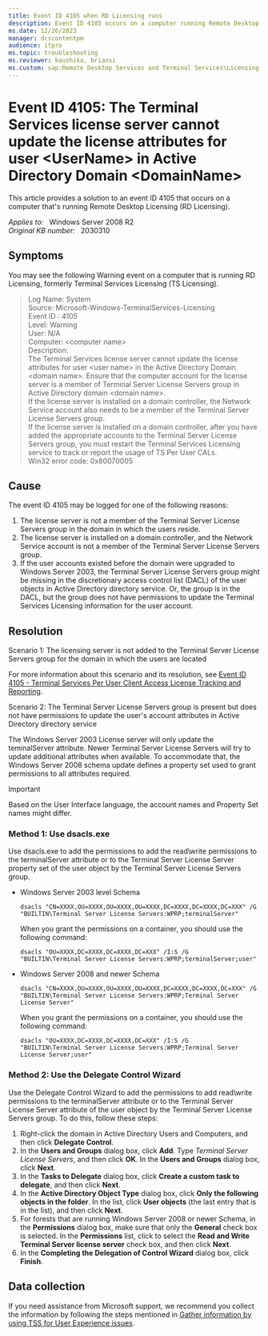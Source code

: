 ```yaml
---
title: Event ID 4105 when RD Licensing runs
description: Event ID 4105 occurs on a computer running Remote Desktop Licensing (RD Licensing). This issue occurs in various scenarios for which resolutions are provided.
ms.date: 12/26/2023
manager: dcscontentpm
audience: itpro
ms.topic: troubleshooting
ms.reviewer: kaushika, briansi
ms.custom: sap:Remote Desktop Services and Terminal Services\Licensing for Remote Desktop Services (Terminal Services), csstroubleshoot
---
```

# Event ID 4105: The Terminal Services license server cannot update the license attributes for user \<UserName> in Active Directory Domain \<DomainName>

This article provides a solution to an event ID 4105 that occurs on a computer that's running Remote Desktop Licensing (RD Licensing).

_Applies to:_ &nbsp; Windows Server 2008 R2  
_Original KB number:_ &nbsp; 2030310

## Symptoms

You may see the following Warning event on a computer that is running RD Licensing, formerly Terminal Services Licensing (TS Licensing).

> Log Name: System  
Source: Microsoft-Windows-TerminalServices-Licensing  
Event ID : 4105  
Level: Warning  
User: N/A  
Computer: \<computer name>  
Description:  
The Terminal Services license server cannot update the license attributes for user \<user name> in the Active Directory Domain \<domain name>. Ensure that the computer account for the license server is a member of Terminal Server License Servers group in Active Directory domain \<domain name>.  
If the license server is installed on a domain controller, the Network Service account also needs to be a member of the Terminal Server License Servers group.  
If the license server is installed on a domain controller, after you have added the appropriate accounts to the Terminal Server License Servers group, you must restart the Terminal Services Licensing service to track or report the usage of TS Per User CALs.  
Win32 error code: 0x80070005

## Cause

The event ID 4105 may be logged for one of the following reasons:

1. The license server is not a member of the Terminal Server License Servers group in the domain in which the users reside.
2. The license server is installed on a domain controller, and the Network Service account is not a member of the Terminal Server License Servers group.
3. If the user accounts existed before the domain were upgraded to Windows Server 2003, the Terminal Server License Servers group might be missing in the discretionary access control list (DACL) of the user objects in Active Directory directory service. Or, the group is in the DACL, but the group does not have permissions to update the Terminal Services Licensing information for the user account.

## Resolution

Scenario 1: The licensing server is not added to the Terminal Server License Servers group for the domain in which the users are located

For more information about this scenario and its resolution, see [Event ID 4105 - Terminal Services Per User Client Access License Tracking and Reporting](/previous-versions/windows/it-pro/windows-server-2008-R2-and-2008/cc775179(v=ws.10)).

Scenario 2: The Terminal Server License Servers group is present but does not have permissions to update the user's account attributes in Active Directory directory service

The Windows Server 2003 License server will only update the teminalServer attribute. Newer Terminal Server License Servers will try to update additional attributes when available. To accommodate that, the Windows Server 2008 schema update defines a property set used to grant permissions to all attributes required.

> [!IMPORTANT]
> Based on the User Interface language, the account names and Property Set names might differ.

### Method 1: Use dsacls.exe

Use dsacls.exe to add the permissions to add the read\write permissions to the terminalServer attribute or to the Terminal Server License Server property set of the user object by the Terminal Server License Servers group.

- Windows Server 2003 level Schema

    ```console
    dsacls "CN=XXXX,OU=XXXX,OU=XXXX,OU=XXXX,DC=XXXX,DC=XXXX,DC=XXX" /G
    "BUILTIN\Terminal Server License Servers:WPRP;terminalServer"
    ```

    When you grant the permissions on a container, you should use the following command:

    ```console
    dsacls "OU=XXXX,DC=XXXX,DC=XXXX,DC=XXX" /I:S /G
    "BUILTIN\Terminal Server License Servers:WPRP;terminalServer;user"
    ```

- Windows Server 2008 and newer Schema  

    ```console
    dsacls "CN=XXXX,OU=XXXX,OU=XXXX,OU=XXXX,DC=XXXX,DC=XXXX,DC=XXX" /G
    "BUILTIN\Terminal Server License Servers:WPRP;Terminal Server License Server"
    ```

    When you grant the permissions on a container, you should use the following command:

    ```console
    dsacls "OU=XXXX,DC=XXXX,DC=XXXX,DC=XXX" /I:S /G
    "BUILTIN\Terminal Server License Servers:WPRP;Terminal Server License Server;user"
    ```

### Method 2: Use the Delegate Control Wizard

Use the Delegate Control Wizard to add the permissions to add read\write permissions to the terminalServer attribute or to the Terminal Server License Server attribute of the user object by the Terminal Server License Servers group. To do this, follow these steps:

1. Right-click the domain in Active Directory Users and Computers, and then click **Delegate Control**.
2. In the **Users and Groups** dialog box, click **Add**. Type *Terminal Server License Servers*, and then click **OK**. In the **Users and Groups** dialog box, click **Next**.
3. In the **Tasks to Delegate** dialog box, click **Create a custom task to delegate**, and then click **Next**.
4. In the **Active Directory Object Type** dialog box, click **Only the following objects in the folder**. In the list, click **User objects** (the last entry that is in the list), and then click **Next**.
5. For forests that are running Windows Server 2008 or newer Schema, in the **Permissions** dialog box, make sure that only the **General** check box is selected. In the **Permissions** list, click to select the **Read and Write Terminal Server license server** check box, and then click **Next**.
6. In the **Completing the Delegation of Control Wizard** dialog box, click **Finish**.

## Data collection

If you need assistance from Microsoft support, we recommend you collect the information by following the steps mentioned in [Gather information by using TSS for User Experience issues](../../windows-client/windows-troubleshooters/gather-information-using-tss-user-experience.md#terminal-server-licensing).
